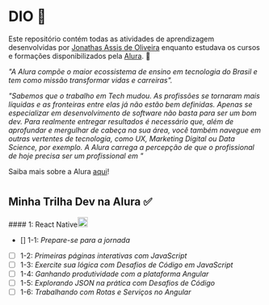 # DIO :blue_heart:

Este repositório contém todas as atividades de aprendizagem desenvolvidas por [Jonathas Assis de Oliveira](https://www.linkedin.com/in/jonn-oliveira/) enquanto estudava os cursos e formações disponibilizados pela [Alura](https://www.alura.com.br/). :rocket:

_"A Alura compõe o maior ecossistema de ensino em tecnologia do Brasil e tem como missão transformar vidas e carreiras"._

_"Sabemos que o trabalho em Tech mudou. As profissões se tornaram mais líquidas e as fronteiras entre elas já não estão bem definidas. Apenas se especializar em desenvolvimento de software não basta para ser um bom dev. Para realmente entregar resultados é necessário que, além de aprofundar e mergulhar de cabeça na sua área, você também navegue em outras vertentes de tecnologia, como UX, Marketing Digital ou Data Science, por exemplo. A Alura carrega a percepção de que o profissional de hoje precisa ser um profissional em <T>"_

Saiba mais sobre a Alura [aqui](https://www.alura.com.br/sobre)!

#

## Minha Trilha Dev na Alura :white_check_mark:

<div alignt="center">
#### 1: React Native<img width=20 src="https://cdn.jsdelivr.net/gh/devicons/devicon/icons/react/react-original.svg" />
</div>

- [] 1-1: _Prepare-se para a jornada_
- [ ] 1-2: _Primeiras páginas interativas com JavaScript_
- [ ] 1-3: _Exercite sua lógica com Desafios de Código em JavaScript_
- [ ] 1-4: _Ganhando produtividade com a plataforma Angular_
- [ ] 1-5: _Explorando JSON na prática com Desafios de Código_
- [ ] 1-6: _Trabalhando com Rotas e Serviços no Angular_

#

